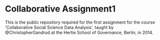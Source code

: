 Collaborative Assignment1
=======================

This is the public repository required for the first assignment for the course 'Collaborative Social Science Data Analysis', taught by @ChristopherGandrud at the Hertie School of Governance, Berlin, in 2014.
